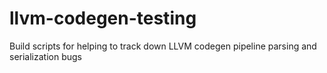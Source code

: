 # llvm-codegen-testing
Build scripts for helping to track down LLVM codegen pipeline parsing and serialization bugs

